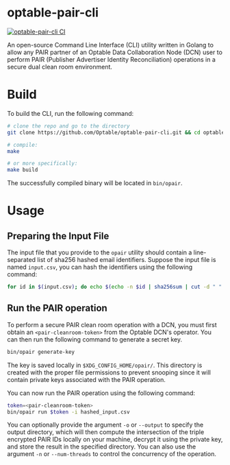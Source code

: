 # optable-pair-cli
[![optable-pair-cli CI](https://github.com/Optable/optable-pair-cli/actions/workflows/pr.yml/badge.svg?event=push)](https://github.com/Optable/optable-pair-cli/actions/workflows/pr.yml)

An open-source Command Line Interface (CLI) utility written in Golang to allow any PAIR partner of an Optable Data Collaboration Node (DCN) user to perform PAIR (Publisher Advertiser Identity Reconciliation) operations in a secure dual clean room environment.

# Build
To build the CLI, run the following command:
```bash
# clone the repo and go to the directory
git clone https://github.com/Optable/optable-pair-cli.git && cd optable-pair-cli

# compile:
make

# or more specifically:
make build
```

The successfully compiled binary will be located in `bin/opair`.

# Usage
## Preparing the Input File
The input file that you provide to the `opair` utility should contain a line-separated list of sha256 hashed email identifiers. Suppose the input file is named `input.csv`, you can hash the identifiers using the following command:
```bash
for id in $(input.csv); do echo $(echo -n $id | sha256sum | cut -d " " -f 1) >> hashed_input.csv; done
```

## Run the PAIR operation
To perform a secure PAIR clean room operation with a DCN, you must first obtain an `<pair-cleanroom-token>` from the Optable DCN's operator. You can then run the following command to generate a secret key.

```bash
bin/opair generate-key
```

The key is saved locally in `$XDG_CONFIG_HOME/opair/`. This directory is created with the proper file permissions to prevent snooping since it will contain private keys associated with the PAIR operation.

You can now run the PAIR operation using the following command:

```bash
token=<pair-cleanroom-token>
bin/opair run $token -i hashed_input.csv
```

You can optionally provide the argument `-o` or `--output` to specify the output directory, which will then compute the intersection of the triple encrypted PAIR IDs locally on your machine, decrypt it using the private key, and store the result in the specified directory. You can also use the argument `-n` or `--num-threads` to control the concurrency of the operation.
